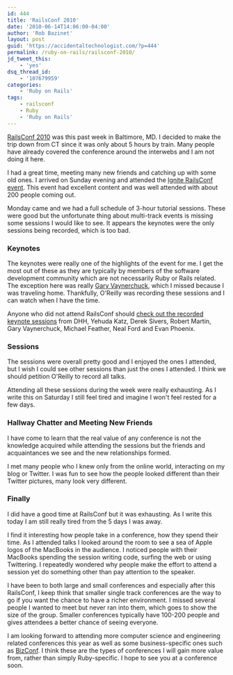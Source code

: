 ```yaml
---
id: 444
title: 'RailsConf 2010'
date: '2010-06-14T14:06:00-04:00'
author: 'Rob Bazinet'
layout: post
guid: 'https://accidentaltechnologist.com/?p=444'
permalink: /ruby-on-rails/railsconf-2010/
jd_tweet_this:
    - 'yes'
dsq_thread_id:
    - '107679959'
categories:
    - 'Ruby on Rails'
tags:
    - railsconf
    - Ruby
    - 'Ruby on Rails'
---
```


[RailsConf 2010](https://en.oreilly.com/rails2010) was this past week in Baltimore, MD. I decided to make the trip down from CT since it was only about 5 hours by train. Many people have already covered the conference around the interwebs and I am not doing it here.

I had a great time, meeting many new friends and catching up with some old ones. I arrived on Sunday evening and attended the [Ignite RailsConf event](https://igniterailsconf.com/). This event had excellent content and was well attended with about 200 people coming out.

Monday came and we had a full schedule of 3-hour tutorial sessions. These were good but the unfortunate thing about multi-track events is missing some sessions I would like to see. It appears the keynotes were the only sessions being recorded, which is too bad.

### Keynotes

The keynotes were really one of the highlights of the event for me. I get the most out of these as they are typically by members of the software development community which are not necessarily Ruby or Rails related. The exception here was really [Gary Vaynerchuck](https://garyvaynerchuk.com/), which I missed because I was traveling home. Thankfully, O'Reilly was recording these sessions and I can watch when I have the time.

Anyone who did not attend RailsConf should [check out the recorded keynote sessions](https://railsconf.blip.tv/posts?view=archive&nsfw=dc) from DHH, Yehuda Katz, Derek Sivers, Robert Martin, Gary Vaynerchuck, Michael Feather, Neal Ford and Evan Phoenix.

### Sessions

The sessions were overall pretty good and I enjoyed the ones I attended, but I wish I could see other sessions than just the ones I attended. I think we should petition O'Reilly to record all talks.

Attending all these sessions during the week were really exhausting. As I write this on Saturday I still feel tired and imagine I won't feel rested for a few days.

### Hallway Chatter and Meeting New Friends

I have come to learn that the real value of any conference is not the knowledge acquired while attending the sessions but the friends and acquaintances we see and the new relationships formed.

I met many people who I knew only from the online world, interacting on my blog or Twitter. I was fun to see how the people looked different than their Twitter pictures, many look very different.

### Finally

I did have a good time at RailsConf but it was exhausting. As I write this today I am still really tired from the 5 days I was away.

I find it interesting how people take in a conference, how they spend their time. As I attended talks I looked around the room to see a sea of Apple logos of the MacBooks in the audience. I noticed people with their MacBooks spending the session writing code, surfing the web or using Twittering. I repeatedly wondered why people make the effort to attend a session yet do something other than pay attention to the speaker.

I have been to both large and small conferences and especially after this RailsConf, I keep think that smaller single track conferences are the way to go if you want the chance to have a richer environment. I missed several people I wanted to meet but never ran into them, which goes to show the size of the group. Smaller conferences typically have 100-200 people and gives attendees a better chance of seeing everyone.

I am looking forward to attending more computer science and engineering related conferences this year as well as some business-specific ones such as [BizConf](https://www.bizconf.org/). I think these are the types of conferences I will gain more value from, rather than simply Ruby-specific. I hope to see you at a conference soon.